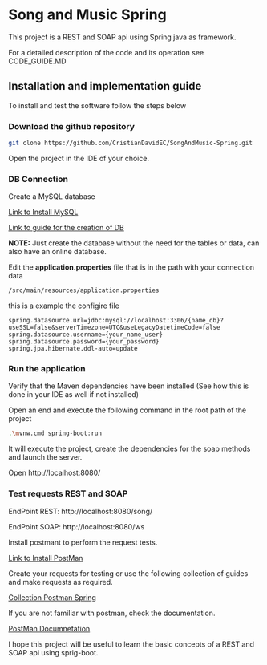 # Song and Music Spring
This project is a REST and SOAP api using Spring java as framework.

For a detailed description of the code and its operation see CODE_GUIDE.MD
## Installation and implementation guide 
To install and test the software follow the steps below

### Download the github repository
```sh
git clone https://github.com/CristianDavidEC/SongAndMusic-Spring.git
```
Open the project in the IDE of your choice.

### DB Connection
Create a MySQL database

[Link to Install MySQL](https://dev.mysql.com/downloads/installer/)

[Link to guide for the creation of DB](https://www.youtube.com/watch?v=DjgmkuwTrOc&ab_channel=JGAITPro)

__NOTE:__ Just create the database without the need for the tables or data, can also have an online database.

Edit the __application.properties__ file that is in the path with your connection data
```sh
/src/main/resources/application.properties
```
this is a example the configire file
```
spring.datasource.url=jdbc:mysql://localhost:3306/{name_db}?useSSL=false&serverTimezone=UTC&useLegacyDatetimeCode=false
spring.datasource.username={your_name_user}
spring.datasource.password={your_password}
spring.jpa.hibernate.ddl-auto=update
```
### Run the application
Verify that the Maven dependencies have been installed (See how this is done in your IDE as well if not installed)

Open an end and execute the following command in the root path of the project
```sh
.\mvnw.cmd spring-boot:run
```
It will execute the project, create the dependencies for the soap methods and launch the server.

Open http://localhost:8080/

### Test requests REST and SOAP
EndPoint REST: http://localhost:8080/song/

EndPoint SOAP: http://localhost:8080/ws

Install postmant to perform the request tests.

[Link to Install PostMan](https://www.postman.com/downloads/)

Create your requests for testing or use the following collection of guides and make requests as required.

[Collection Postman Spring](https://elements.getpostman.com/redirect?entityId=11608044-10a50a35-0328-46bf-ac4f-ccf13918864c&entityType=collection)

If you are not familiar with postman, check the documentation.

[PostMan Documnetation](https://learning.postman.com/docs/getting-started/introduction/)

I hope this project will be useful to learn the basic concepts of a REST and SOAP api using sprig-boot.


